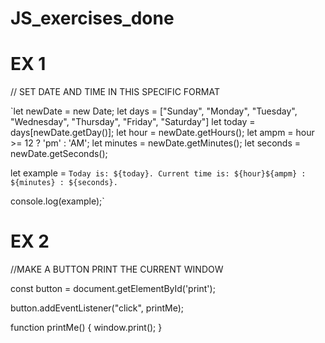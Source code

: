 ﻿# JS_exercises_done
# EX 1

// SET DATE AND TIME IN THIS SPECIFIC FORMAT

`let newDate = new Date;
let days = ["Sunday", "Monday", "Tuesday", "Wednesday", "Thursday", "Friday", "Saturday"]
let today = days[newDate.getDay()];
let hour = newDate.getHours();
let ampm = hour >= 12 ? 'pm' : 'AM';
let minutes = newDate.getMinutes();
let seconds = newDate.getSeconds();

let example = `Today is: ${today}.
Current time is: ${hour}${ampm} : ${minutes} : ${seconds}. 
`

console.log(example);`

# EX 2
//MAKE A BUTTON PRINT THE CURRENT WINDOW


const button = document.getElementById('print');

button.addEventListener("click", printMe);

function printMe() {
	window.print();
}


